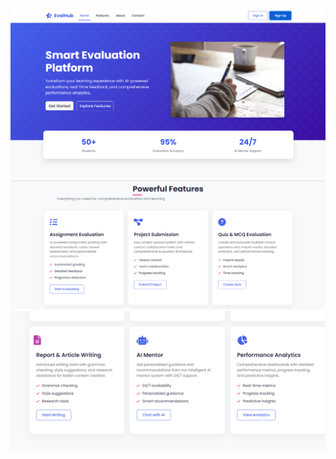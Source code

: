 ![image alt](https://github.com/AnnavarapuJashwanth/Mern_Stack-07/blob/a2af6f8fec2a8a3a66ec00e968f4b3eba4dc178f/Screenshot%202025-08-17%20105753.png)
![image_alt](https://github.com/AnnavarapuJashwanth/Mern_Stack-07/blob/e2cd6f670dda907f9f7d157662dd0c5aa92fe66d/Screenshot%202025-08-17%20225014.png)
![image_alt](https://github.com/AnnavarapuJashwanth/Mern_Stack-07/blob/879b3d3c38c0d642b98e13fa6b71d49f1d7ce1c0/Screenshot%202025-08-17%20225055.png)

